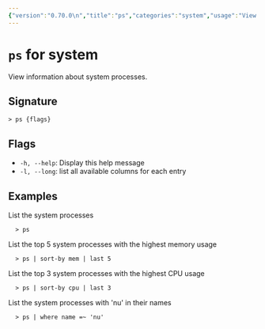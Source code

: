 ```yaml
---
{"version":"0.70.0\n","title":"ps","categories":"system","usage":"View information about system processes.\n"}
---
```

<!-- THIS FILE IS GENERATED BY update_book_commands.cjs USING NUSHELL'S HELP COMMANDS.
REFRAIN FROM EDITING IT MANUALLY.-->
# <code>ps</code> for system

<div class='command-title'>View information about system processes.</div>

## Signature

```> ps {flags}```

## Flags

 * ```-h, --help```: Display this help message
 * ```-l, --long```: list all available columns for each entry
## Examples

  List the system processes
```shell
  > ps
```
  List the top 5 system processes with the highest memory usage
```shell
  > ps | sort-by mem | last 5
```
  List the top 3 system processes with the highest CPU usage
```shell
  > ps | sort-by cpu | last 3
```
  List the system processes with 'nu' in their names
```shell
  > ps | where name =~ 'nu'
```


